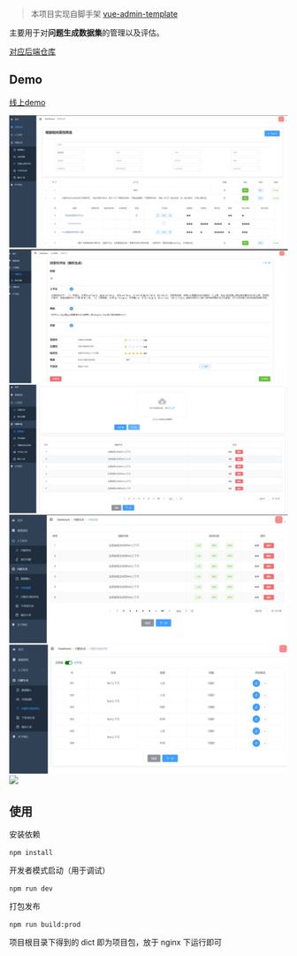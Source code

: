  > 本项目实现自脚手架 [vue-admin-template](https://github.com/PanJiaChen/vue-admin-template)

主要用于对**问题生成数据集**的管理以及评估。

[对应后端仓库](https://github.com/Congregalis/QGSystem)

## Demo

[线上demo](http://zscl.xjtudlc.com:8089/)

![](demo_img/DataPresentation.png)
![](demo_img/EvaluateQuestion.png)
![](demo_img/DataInput.png)
![](demo_img/ContextExtration.png)
![](demo_img/QuestionGeneration.png)
![](demo_img/DistractorGeneration)
## 使用

安装依赖

`npm install`

开发者模式启动（用于调试）

`npm run dev`

打包发布

`npm run build:prod`

项目根目录下得到的 dict 即为项目包，放于 nginx 下运行即可

